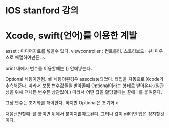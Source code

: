 # IOS stanford 강의
Xcode, swift(언어)를 이용한 계발
=============================

  asset : 미디어자료를 넣을수 있다.
  viewcontroller : 컨트롤러.
  스토리보드 : 뷰!  마우스로 배열하여만든다.

  print 내에서 변수를 이용할때는 \() 안에넣는다.

  Optional
  세팅이안됨. nil
  세팅이된경우 associate되었다.
  타입을 자동으로 Xcode가 추측해준다.
  따라서 보통 변수값들을 받아올때 Optional이라는 형태로 받아온다.(일관성을 위해 객체든 변수든 상관없이.)
  따라서 어떤 값을 할당할때는 끝에 ! 를 붙여준다.

  그냥 변수는 초기화를 해야한다. 하지만 Optional은 초기화 x

  처음선언할때 !를 붙이면 뒤에서 붙이지않아도된다. 그러나 값이 nil이면 앱은 정지할것이다.

